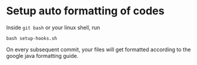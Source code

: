 # Setup auto formatting of codes

Inside `git bash` or your linux shell, run 
```
bash setup-hooks.sh
```

On every subsequent commit, your files will get formatted according to the
google java formatting guide.
